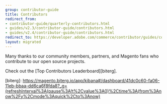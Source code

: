 ```yaml
---
group: contributor-guide
title: Contributors
redirect_from:
- contributor-guide/quarterly-contributors.html
- guides/v2.3/contributor-guide/contributors.html
- guides/v2.4/contributor-guide/contributors.html
redirect_to: https://developer.adobe.com/commerce/contributor/guides/contributors/
layout: migrated
---
```


Many thanks to our community members, partners, and Magento fans who contribute to our open source projects.

Check out the [Top Contributors Leaderboard][biterg].

<!-- Link definitions -->
[biterg]: https://magento.biterg.io/app/kibana#/dashboard/41dc0c60-fa06-11eb-bbaa-dd6ca6f8fda8?_g=(refreshInterval%3A(pause%3A!t%2Cvalue%3A0)%2Ctime%3A(from%3Anow%2Fy%2Cmode%3Aquick%2Cto%3Anow)